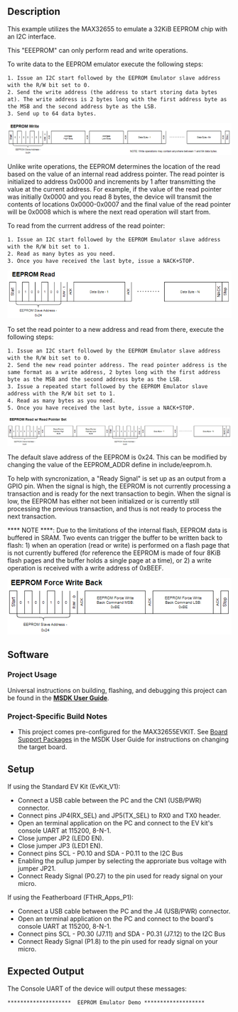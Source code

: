 ## Description

This example utilizes the MAX32655 to emulate a 32KiB EEPROM chip with an I2C interface.

This "EEEPROM" can only perform read and write operations.

To write data to the EEPROM emulator execute the following steps:
```
1. Issue an I2C start followed by the EEPROM Emulator slave address with the R/W bit set to 0.
2. Send the write address (the address to start storing data bytes at). The write address is 2 bytes long with the first address byte as the MSB and the second address byte as the LSB.
3. Send up to 64 data bytes.
```

![image info](./EEPROM_OP_Diagrams/EEPROM_Write.png)

Unlike write operations, the EEPROM determines the location of the read based on the value of an internal read address pointer. The read pointer is initialized to address 0x0000 and increments by 1 after transmitting the value at the current address. For example, if the value of the read pointer was initially 0x0000 and you read 8 bytes, the device will transmit the contents of locations 0x0000-0x0007 and the final value of the read pointer will be 0x0008 which is where the next read operation will start from.

To read from the currrent address of the read pointer:
```
1. Issue an I2C start followed by the EEPROM Emulator slave address with the R/W bit set to 1.
2. Read as many bytes as you need.
3. Once you have received the last byte, issue a NACK+STOP.
```

![image info](./EEPROM_OP_Diagrams/EEPROM_Read.png)

To set the read pointer to a new address and read from there, execute the following steps:
```
1. Issue an I2C start followed by the EEPROM Emulator slave address with the R/W bit set to 0.
2. Send the new read pointer address. The read pointer address is the same format as a write address, 2 bytes long with the first address byte as the MSB and the second address byte as the LSB.
3. Issue a repeated start followed by the EEPROM Emulator slave address with the R/W bit set to 1.
4. Read as many bytes as you need.
5. Once you have received the last byte, issue a NACK+STOP.
```

![image info](./EEPROM_OP_Diagrams/EEPROM_Read_Set_Pointer.png)

The default slave address of the EEPROM is 0x24. This can be modified by changing the value of the EEPROM_ADDR define in include/eeprom.h.

To help with syncronization, a "Ready Signal" is set up as an output from a GPIO pin. When the signal is high, the EEPROM is not currently processing a transaction and is ready for the next transaction to begin. When the signal is low, the EEPROM has either not been initialized or is currently still processing the previous transaction, and thus is not ready to process the next transaction.

**** NOTE ****: Due to the limitations of the internal flash, EEPROM data is buffered in SRAM. Two events can trigger the buffer to be written back to flash: 1) when an operation (read or write) is performed on a flash page that is not currently buffered (for reference the EEPROM is made of four 8KiB flash pages and the buffer holds a single page at a time), or 2) a write operation is received with a write address of 0xBEEF.

![image info](./EEPROM_OP_Diagrams/EEPROM_Force_WB.png)


## Software

### Project Usage

Universal instructions on building, flashing, and debugging this project can be found in the **[MSDK User Guide](https://analog-devices-msdk.github.io/msdk/USERGUIDE/)**.

### Project-Specific Build Notes

* This project comes pre-configured for the MAX32655EVKIT.  See [Board Support Packages](https://analog-devices-msdk.github.io/msdk/USERGUIDE/#board-support-packages) in the MSDK User Guide for instructions on changing the target board.

## Setup

If using the Standard EV Kit (EvKit\_V1):
-   Connect a USB cable between the PC and the CN1 (USB/PWR) connector.
-   Connect pins JP4(RX_SEL) and JP5(TX_SEL) to RX0 and TX0  header.
-   Open an terminal application on the PC and connect to the EV kit's console UART at 115200, 8-N-1.
-   Close jumper JP2 (LED0 EN).
-   Close jumper JP3 (LED1 EN).
-   Connect pins SCL - P0.10 and SDA - P0.11 to the I2C Bus
-   Enabling the pullup jumper by selecting the approriate bus voltage with jumper JP21.
-   Connect Ready Signal (P0.27) to the pin used for ready signal on your micro.

If using the Featherboard (FTHR\_Apps\_P1):
-   Connect a USB cable between the PC and the J4 (USB/PWR) connector.
-   Open an terminal application on the PC and connect to the board's console UART at 115200, 8-N-1.
-   Connect pins SCL - P0.30 (J7.11) and SDA - P0.31 (J7.12) to the I2C Bus
-   Connect Ready Signal (P1.8) to the pin used for ready signal on your micro.

## Expected Output

The Console UART of the device will output these messages:

```
********************  EEPROM Emulator Demo *******************
```
